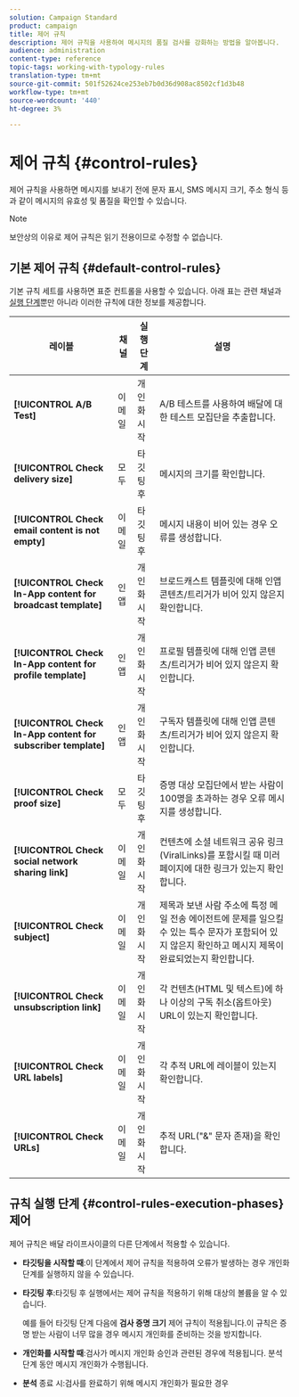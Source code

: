 ```yaml
---
solution: Campaign Standard
product: campaign
title: 제어 규칙
description: 제어 규칙을 사용하여 메시지의 품질 검사를 강화하는 방법을 알아봅니다.
audience: administration
content-type: reference
topic-tags: working-with-typology-rules
translation-type: tm+mt
source-git-commit: 501f52624ce253eb7b0d36d908ac8502cf1d3b48
workflow-type: tm+mt
source-wordcount: '440'
ht-degree: 3%

---
```



# 제어 규칙 {#control-rules}

제어 규칙을 사용하면 메시지를 보내기 전에 문자 표시, SMS 메시지 크기, 주소 형식 등과 같이 메시지의 유효성 및 품질을 확인할 수 있습니다.

>[!NOTE]
>
>보안상의 이유로 제어 규칙은 읽기 전용이므로 수정할 수 없습니다.

## 기본 제어 규칙 {#default-control-rules}

기본 규칙 세트를 사용하면 표준 컨트롤을 사용할 수 있습니다. 아래 표는 관련 채널과 [실행 단계](#control-rules-execution-phases)뿐만 아니라 이러한 규칙에 대한 정보를 제공합니다.

| 레이블 | 채널 | 실행 단계 | 설명 |
---------|----------|---------|---------
| **[!UICONTROL A/B Test]** | 이메일 | 개인화 시작 | A/B 테스트를 사용하여 배달에 대한 테스트 모집단을 추출합니다. |
| **[!UICONTROL Check delivery size]** | 모두 | 타깃팅 후 | 메시지의 크기를 확인합니다. |
| **[!UICONTROL Check email content is not empty]** | 이메일 | 타깃팅 후 | 메시지 내용이 비어 있는 경우 오류를 생성합니다. |
| **[!UICONTROL Check In-App content for broadcast template]** | 인앱 | 개인화 시작 | 브로드캐스트 템플릿에 대해 인앱 콘텐츠/트리거가 비어 있지 않은지 확인합니다. |
| **[!UICONTROL Check In-App content for profile template]** | 인앱 | 개인화 시작 | 프로필 템플릿에 대해 인앱 콘텐츠/트리거가 비어 있지 않은지 확인합니다. |
| **[!UICONTROL Check In-App content for subscriber template]** | 인앱 | 개인화 시작 | 구독자 템플릿에 대해 인앱 콘텐츠/트리거가 비어 있지 않은지 확인합니다. |
| **[!UICONTROL Check proof size]** | 모두 | 타깃팅 후 | 증명 대상 모집단에서 받는 사람이 100명을 초과하는 경우 오류 메시지를 생성합니다. |
| **[!UICONTROL Check social network sharing link]** | 이메일 | 개인화 시작 | 컨텐츠에 소셜 네트워크 공유 링크(ViralLinks)를 포함시킬 때 미러 페이지에 대한 링크가 있는지 확인합니다. |
| **[!UICONTROL Check subject]** | 이메일 | 개인화 시작 | 제목과 보낸 사람 주소에 특정 메일 전송 에이전트에 문제를 일으킬 수 있는 특수 문자가 포함되어 있지 않은지 확인하고 메시지 제목이 완료되었는지 확인합니다. |
| **[!UICONTROL Check unsubscription link]** | 이메일 | 개인화 시작 | 각 컨텐츠(HTML 및 텍스트)에 하나 이상의 구독 취소(옵트아웃) URL이 있는지 확인합니다. |
| **[!UICONTROL Check URL labels]** | 이메일 | 개인화 시작 | 각 추적 URL에 레이블이 있는지 확인합니다. |
| **[!UICONTROL Check URLs]** | 이메일 | 개인화 시작 | 추적 URL(&quot;&amp;&quot; 문자 존재)을 확인합니다. |

## 규칙 실행 단계 {#control-rules-execution-phases} 제어

제어 규칙은 배달 라이프사이클의 다른 단계에서 적용할 수 있습니다.

* **타깃팅을 시작할 때**:이 단계에서 제어 규칙을 적용하여 오류가 발생하는 경우 개인화 단계를 실행하지 않을 수 있습니다.

* **타깃팅 후**:타깃팅 후 실행에서는 제어 규칙을 적용하기 위해 대상의 볼륨을 알 수 있습니다.

   예를 들어 타깃팅 단계 다음에 **검사 증명 크기** 제어 규칙이 적용됩니다.이 규칙은 증명 받는 사람이 너무 많을 경우 메시지 개인화를 준비하는 것을 방지합니다.

* **개인화를 시작할 때**:검사가 메시지 개인화 승인과 관련된 경우에 적용됩니다. 분석 단계 동안 메시지 개인화가 수행됩니다.

* **분석** 종료 시:검사를 완료하기 위해 메시지 개인화가 필요한 경우
